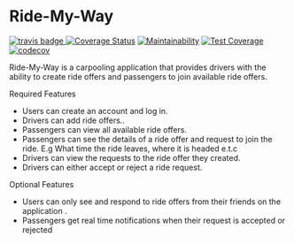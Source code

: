 # Ride-My-Way

[![travis badge](https://travis-ci.org/lauragift21/Ride-My-Way.svg?branch=ch-travis-setup-%23158419338) ![Coverage Status](https://coveralls.io/repos/github/lauragift21/Ride-My-Way/badge.svg?branch=ch-coveralls-setup-%23158419349)](https://coveralls.io/github/lauragift21/Ride-My-Way?branch=ch-coveralls-setup-%23158419349)  [![Maintainability](https://api.codeclimate.com/v1/badges/80dd9e20a072d231b94b/maintainability)](https://codeclimate.com/github/lauragift21/Ride-My-Way/maintainability) [![Test Coverage](https://api.codeclimate.com/v1/badges/80dd9e20a072d231b94b/test_coverage)](https://codeclimate.com/github/lauragift21/Ride-My-Way/test_coverage)
[![codecov](https://codecov.io/gh/lauragift21/Ride-My-Way/branch/master/graph/badge.svg)](https://codecov.io/gh/lauragift21/Ride-My-Way)

Ride-My-Way is a carpooling application that provides drivers with the ability to create ride offers and passengers to join available ride offers.

Required Features
- Users can create an account and log in.
- Drivers can add ride offers..
- Passengers can view all available ride offers.
- Passengers can see the details of a ride offer and request to join the ride. E.g What time
the ride leaves, where it is headed e.t.c
- Drivers can view the requests to the ride offer they created.
- Drivers can either accept or reject a ride request.

 Optional Features
- Users can only see and respond to ride offers from their friends on the application .
- Passengers get real time notifications when their request is accepted or rejected
